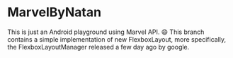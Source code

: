 # MarvelByNatan
This is just an Android playground using Marvel API. :smile:
This branch contains a simple implementation of new FlexboxLayout, more specifically, the FlexboxLayoutManager released a few day ago by google.

